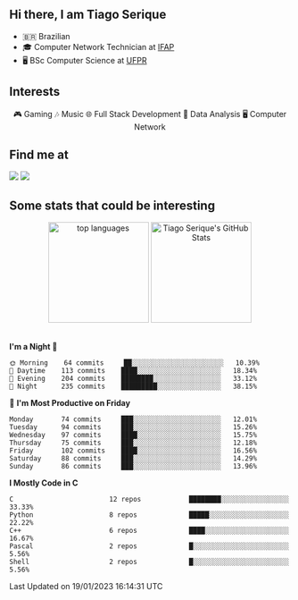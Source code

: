 
<h2> Hi there, I am Tiago Serique</h2>

<div>
	<ul>
		<li>🇧🇷 Brazilian</li>
		<li>🎓 Computer Network Technician at <a href="https://www.ifap.edu.br/">IFAP</a></li>
		<li>🖥️ BSc Computer Science at <a href="https://www.ufpr.br/portalufpr/">UFPR</a></li>
	</ul>
</div>


<h2>Interests</h2>

<div align="center">
	🎮 Gaming 🎶 Music 🌐 Full Stack Development 🎲 Data Analysis 🖥️ Computer Network
</div>

<h2>Find me at</h2>

<div>
	<a href="https://www.linkedin.com/in/tiago-serique"><img src="https://img.shields.io/badge/LinkedIn-0077B5?style=for-the-badge&logo=linkedin&logoColor=white"></a>
	<a href="https://www.instagram.com/tecseit/"><img src="https://img.shields.io/badge/Instagram-E4405F?style=for-the-badge&logo=instagram&logoColor=white"></a>
</div>

<h2>Some stats that could be interesting</h2>

<div align="center">
	<img height="180em" src="https://github-readme-stats.vercel.app/api/top-langs/?layout=compact&theme=tokyonight&username=tiagoserique&langs_count=10&hide=makefile&exclude_repo=vim-mods" alt="top languages">
	<img height="180em" src="https://github-readme-stats.vercel.app/api?username=tiagoserique&count_private=true&show_icons=true&theme=tokyonight&include_all_commits=true" alt="Tiago Serique's GitHub Stats">
</div> 

<br>

<!--START_SECTION:waka-->
**I'm a Night 🦉** 

```text
🌞 Morning    64 commits     ██░░░░░░░░░░░░░░░░░░░░░░░   10.39% 
🌆 Daytime    113 commits    ████░░░░░░░░░░░░░░░░░░░░░   18.34% 
🌃 Evening    204 commits    ████████░░░░░░░░░░░░░░░░░   33.12% 
🌙 Night      235 commits    █████████░░░░░░░░░░░░░░░░   38.15%

```
📅 **I'm Most Productive on Friday** 

```text
Monday       74 commits     ███░░░░░░░░░░░░░░░░░░░░░░   12.01% 
Tuesday      94 commits     ███░░░░░░░░░░░░░░░░░░░░░░   15.26% 
Wednesday    97 commits     ████░░░░░░░░░░░░░░░░░░░░░   15.75% 
Thursday     75 commits     ███░░░░░░░░░░░░░░░░░░░░░░   12.18% 
Friday       102 commits    ████░░░░░░░░░░░░░░░░░░░░░   16.56% 
Saturday     88 commits     ███░░░░░░░░░░░░░░░░░░░░░░   14.29% 
Sunday       86 commits     ███░░░░░░░░░░░░░░░░░░░░░░   13.96%

```


**I Mostly Code in C** 

```text
C                        12 repos            ████████░░░░░░░░░░░░░░░░░   33.33% 
Python                   8 repos             █████░░░░░░░░░░░░░░░░░░░░   22.22% 
C++                      6 repos             ████░░░░░░░░░░░░░░░░░░░░░   16.67% 
Pascal                   2 repos             █░░░░░░░░░░░░░░░░░░░░░░░░   5.56% 
Shell                    2 repos             █░░░░░░░░░░░░░░░░░░░░░░░░   5.56%

```



 Last Updated on 19/01/2023 16:14:31 UTC
<!--END_SECTION:waka-->
